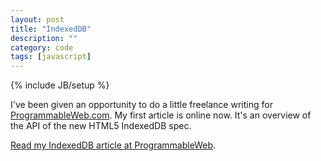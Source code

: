 ```yaml
---
layout: post
title: "IndexedDB"
description: ""
category: code
tags: [javascript]
---
```

{% include JB/setup %}

I've been given an opportunity to do a little freelance writing for 
[ProgrammableWeb.com](http://www.programmableweb.com). My first article 
is online now. It's an overview of the API of the new HTML5 IndexedDB spec.

[Read my IndexedDB article at ProgrammableWeb](http://blog.programmableweb.com/2014/01/14/take-a-walk-on-the-client-side/).

